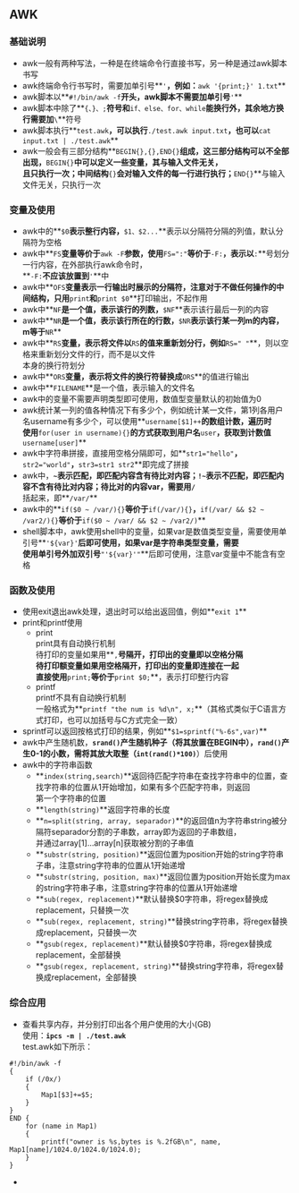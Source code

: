 ## AWK
### 基础说明
+ awk一般有两种写法，一种是在终端命令行直接书写，另一种是通过awk脚本书写  
+ awk终端命令行书写时，需要加单引号**`'`**，例如：**`awk '{print;}' 1.txt`**  
+ awk脚本以**`#!/bin/awk -f`**开头，awk脚本不需要加单引号**`'`**  
+ awk脚本中除了**`{、}、;`**符号和**`if、else、for、while`**能换行外，其余地方换行需要加**`\`**符号  
+ awk脚本执行**`test.awk`**，可以执行**`./test.awk input.txt`**，也可以**`cat input.txt | ./test.awk`**  
+ awk一般会有三部分结构**`BEGIN{},{},END{}`**组成，这三部分结构可以不全部出现，**`BEGIN{}`**中可以定义一些变量，其与输入文件无关，  
且只执行一次；中间结构**`{}`**会对输入文件的每一行进行执行；**`END{}`**与输入文件无关，只执行一次  
### 变量及使用
+ awk中的**`$0`**表示整行内容，**`$1、$2...`**表示以分隔符分隔的列值，默认分隔符为空格  
+ awk中**`FS`**变量等价于**`awk -F`**参数，使用**`FS=":"`**等价于**`-F:`**，表示以**`:`**号划分一行内容，在外部执行awk命令时，  
**`-F:`**不应该放置到**`'`**中  
+ awk中**`OFS`**变量表示一行输出时展示的分隔符，注意对于不做任何操作的中间结构，只用**`print`**和**`print $0`**打印输出，不起作用  
+ awk中**`NF`**是一个值，表示该行的列数，**`$NF`**表示该行最后一列的内容  
+ awk中**`NR`**是一个值，表示该行所在的行数，**`$NR`**表示该行某一列m的内容，m等于**`NR`**  
+ awk中**`RS`**变量，表示将文件以**`RS`**的值来重新划分行，例如**`RS=" "`**，则以空格来重新划分文件的行，而不是以文件  
本身的换行符划分  
+ awk中**`ORS`**变量，表示将文件的换行符替换成**`ORS`**的值进行输出  
+ awk中**`FILENAME`**是一个值，表示输入的文件名  
+ awk中的变量不需要声明类型即可使用，数值型变量默认的初始值为0  
+ awk统计某一列的值各种情况下有多少个，例如统计某一文件，第1列各用户名username有多少个，可以使用**`username[$1]++`**的数组计数，遍历时  
使用**`for(user in username){}`**的方式获取到用户名**`user`**，获取到计数值**`username[user]`**  
+ awk中字符串拼接，直接用空格分隔即可，如**`str1="hello"`**，**`str2="world"`**，**`str3=str1 str2`**即完成了拼接  
+ awk中，**`~`**表示匹配，即匹配内容含有待比对内容；**`!~`**表示不匹配，即匹配内容不含有待比对内容；待比对的内容var，需要用**`/`**  
括起来，即**`/var/`**  
+ awk中的**`if($0 ~ /var/){}`**等价于**`if(/var/){}`**，**`if(/var/ && $2 ~ /var2/){}`**等价于**`if($0 ~ /var/ && $2 ~ /var2/)`**  
+ shell脚本中，awk使用shell中的变量，如果var是数值类型变量，需要使用单引号**`'${var}'`**后即可使用，如果var是字符串类型变量，需要  
使用单引号外加双引号**`"'${var}'"`**后即可使用，注意var变量中不能含有空格  
### 函数及使用
+ 使用exit退出awk处理，退出时可以给出返回值，例如**`exit 1`**  
+ print和printf使用  
    + print  
    print具有自动换行机制  
    待打印的变量如果用**`,`**号隔开，打印出的变量即以空格分隔  
    待打印额变量如果用空格隔开，打印出的变量即连接在一起  
    直接使用**`print;`**等价于**`print $0;`**，表示打印整行内容  
    + printf  
    printf不具有自动换行机制  
    一般格式为**`printf "the num is %d\n", x;`**（其格式类似于C语言方式打印，也可以加括号与C方式完全一致）  
+ sprintf可以返回按格式打印的结果，例如**`$1=sprintf("%-6s",var)`**  
+ awk中产生随机数，**`srand()`**产生随机种子（将其放置在BEGIN中），**`rand()`**产生0-1的小数，需将其放大取整（**`int(rand()*100)`**）后使用  
+ awk中的字符串函数  
    + **`index(string,search)`**返回待匹配字符串在查找字符串中的位置，查找字符串的位置从1开始增加，如果有多个匹配字符串，则返回  
    第一个字符串的位置  
    + **`length(string)`**返回字符串的长度  
    + **`n=split(string, array, separador)`**的返回值n为字符串string被分隔符separador分割的子串数，array即为返回的子串数组，  
    并通过array[1]...array[n]获取被分割的子串值  
    + **`substr(string, position)`**返回位置为position开始的string字符串子串，注意string字符串的位置从1开始递增  
    + **`substr(string, position, max)`**返回位置为position开始长度为max的string字符串子串，注意string字符串的位置从1开始递增  
    + **`sub(regex, replacement)`**默认替换$0字符串，将regex替换成replacement，只替换一次  
    + **`sub(regex, replacement, string)`**替换string字符串，将regex替换成replacement，只替换一次  
    + **`gsub(regex, replacement)`**默认替换$0字符串，将regex替换成replacement，全部替换  
    + **`gsub(regex, replacement, string)`**替换string字符串，将regex替换成replacement，全部替换  
### 综合应用
+ 查看共享内存，并分别打印出各个用户使用的大小(GB)  
使用：**`ipcs -m | ./test.awk`**  
test.awk如下所示：
```
#!/bin/awk -f
{
    if (/0x/)
    {
        Map1[$3]+=$5;
    }
}
END {
    for (name in Map1)
    {
        printf("owner is %s,bytes is %.2fGB\n", name, Map1[name]/1024.0/1024.0/1024.0);
    }
}
```
+ 